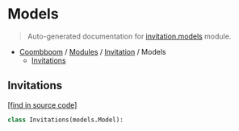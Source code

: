 # Models

> Auto-generated documentation for [invitation.models](..\..\invitation\models.py) module.

- [Coombboom](..\README.md#coombboom-index) / [Modules](..\MODULES.md#coombboom-modules) / [Invitation](index.md#invitation) / Models
    - [Invitations](#invitations)

## Invitations

[[find in source code]](..\..\invitation\models.py#L9)

```python
class Invitations(models.Model):
```
